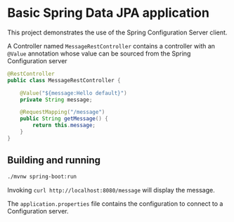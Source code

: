 # Basic Spring Data JPA application

This project demonstrates the use of the Spring Configuration Server client.

A Controller named `MessageRestController` contains a controller with an `@Value` annotation whose value can be sourced from the Spring Configuration server


```java
@RestController
public class MessageRestController {

	@Value("${message:Hello default}")
	private String message;

	@RequestMapping("/message")
	public String getMessage() {
		return this.message;
	}
}
```

## Building and running

```bash
./mvnw spring-boot:run
```

Invoking `curl http://localhost:8080/message` will display the message.

The `application.properties` file contains the configuration to connect to a Configuration server.